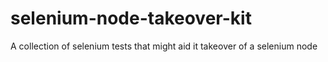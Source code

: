 # selenium-node-takeover-kit
A collection of selenium tests that might aid it takeover of a selenium node
